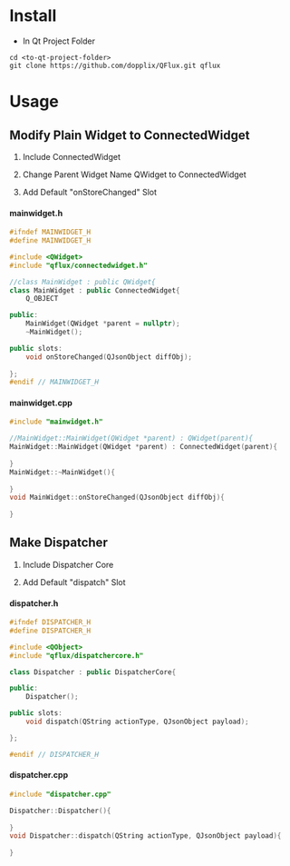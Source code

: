 # Install

- In Qt Project Folder

```
cd <to-qt-project-folder>
git clone https://github.com/dopplix/QFlux.git qflux
```

# Usage

## Modify Plain Widget to ConnectedWidget

1. Include ConnectedWidget

2. Change Parent Widget Name
    QWidget to ConnectedWidget

3. Add Default "onStoreChanged" Slot

#### mainwidget.h
```cpp
#ifndef MAINWIDGET_H
#define MAINWIDGET_H

#include <QWidget>
#include "qflux/connectedwidget.h"

//class MainWidget : public QWidget{
class MainWidget : public ConnectedWidget{
    Q_OBJECT

public:
    MainWidget(QWidget *parent = nullptr);
    ~MainWidget();

public slots:
    void onStoreChanged(QJsonObject diffObj);
    
};
#endif // MAINWIDGET_H
```

#### mainwidget.cpp
```cpp
#include "mainwidget.h"

//MainWidget::MainWidget(QWidget *parent) : QWidget(parent){
MainWidget::MainWidget(QWidget *parent) : ConnectedWidget(parent){
    
}
MainWidget::~MainWidget(){
    
}
void MainWidget::onStoreChanged(QJsonObject diffObj){
    
}
```

## Make Dispatcher

1. Include Dispatcher Core

2. Add Default "dispatch" Slot

#### dispatcher.h
```cpp
#ifndef DISPATCHER_H
#define DISPATCHER_H

#include <QObject>
#include "qflux/dispatchercore.h"

class Dispatcher : public DispatcherCore{

public:
    Dispatcher();

public slots:
    void dispatch(QString actionType, QJsonObject payload);

};

#endif // DISPATCHER_H
```

#### dispatcher.cpp
```cpp
#include "dispatcher.cpp"

Dispatcher::Dispatcher(){
    
}
void Dispatcher::dispatch(QString actionType, QJsonObject payload){
    
}
```

